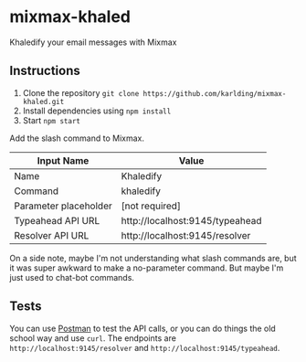 # mixmax-khaled
Khaledify your email messages with Mixmax

## Instructions
1. Clone the repository ``git clone https://github.com/karlding/mixmax-khaled.git``
2. Install dependencies using ``npm install``
3. Start ``npm start``

Add the slash command to Mixmax.

| Input Name            | Value                           |
|-----------------------|---------------------------------|
| Name                  | Khaledify                       |
| Command               | khaledify                       |
| Parameter placeholder | [not required]                  |
| Typeahead API URL     | http://localhost:9145/typeahead |
| Resolver API URL      | http://localhost:9145/resolver  |

On a side note, maybe I'm not understanding what slash commands are, but it was super awkward to make a no-parameter command. But maybe I'm just used to chat-bot commands.

## Tests
You can use [Postman](https://www.getpostman.com/) to test the API calls, or you can do things the old school way and use ``curl``. The endpoints are ``http://localhost:9145/resolver`` and ``http://localhost:9145/typeahead``.
